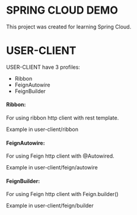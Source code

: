 # SPRING CLOUD DEMO
This project was created for learning Spring Cloud.

# USER-CLIENT

USER-CLIENT have 3 profiles:
* Ribbon
* FeignAutowire
* FeignBuilder

#### Ribbon:
For using ribbon http client with rest template.
<p> Example in user-client/ribbon

#### FeignAutowire:
For using Feign http client with @Autowired.
<p> Example in user-client/feign/autowire

#### FeignBuilder:
For using Feign http client with Feign.builder()
<p> Example in user-client/feign/builder
